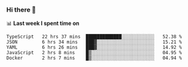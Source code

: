 ### Hi there 👋

<!--
**DBvc/DBvc** is a ✨ _special_ ✨ repository because its `README.md` (this file) appears on your GitHub profile.

Here are some ideas to get you started:

- 🔭 I’m currently working on ...
- 🌱 I’m currently learning ...
- 👯 I’m looking to collaborate on ...
- 🤔 I’m looking for help with ...
- 💬 Ask me about ...
- 📫 How to reach me: ...
- 😄 Pronouns: ...
- ⚡ Fun fact: ...
-->

📊 **Last week I spent time on**
<!--START_SECTION:waka-->
```text
TypeScript   22 hrs 37 mins  █████████████░░░░░░░░░░░░   52.38 % 
JSON         6 hrs 34 mins   ███▓░░░░░░░░░░░░░░░░░░░░░   15.21 % 
YAML         6 hrs 26 mins   ███▓░░░░░░░░░░░░░░░░░░░░░   14.92 % 
JavaScript   2 hrs 8 mins    █▒░░░░░░░░░░░░░░░░░░░░░░░   04.95 % 
Docker       2 hrs 7 mins    █▒░░░░░░░░░░░░░░░░░░░░░░░   04.94 % 
```
<!--END_SECTION:waka-->
